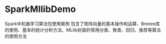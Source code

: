 # SparkMllibDemo
Spark中机器学习算法包使用案例
包含了矩阵向量的基本操作和运算、Breeze库的使用、基本的统计分析方法、MLlib封装的常用分类、聚类、回归、推荐等算法的使用方法
